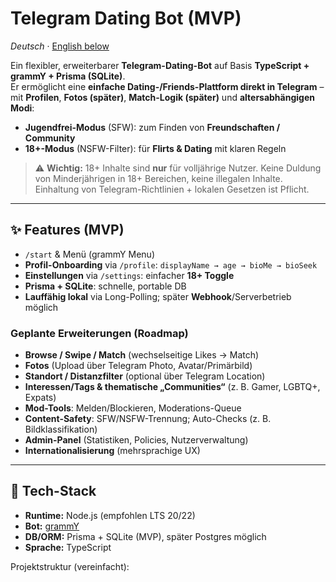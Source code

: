 # Telegram Dating Bot (MVP)  

*Deutsch* · [English below](#english-below)

Ein flexibler, erweiterbarer **Telegram-Dating-Bot** auf Basis **TypeScript + grammY + Prisma (SQLite)**.  
Er ermöglicht eine **einfache Dating-/Friends-Plattform direkt in Telegram** – mit **Profilen**, **Fotos (später)**, **Match-Logik (später)** und **altersabhängigen Modi**:

- **Jugendfrei-Modus** (SFW): zum Finden von **Freundschaften / Community**  
- **18+-Modus** (NSFW-Filter): für **Flirts & Dating** mit klaren Regeln

> ⚠️ **Wichtig:** 18+ Inhalte sind **nur** für volljährige Nutzer. Keine Duldung von Minderjährigen in 18+ Bereichen, keine illegalen Inhalte. Einhaltung von Telegram-Richtlinien + lokalen Gesetzen ist Pflicht.

---

## ✨ Features (MVP)

- `/start` & Menü (grammY Menu)
- **Profil-Onboarding** via `/profile`: `displayName → age → bioMe → bioSeek`
- **Einstellungen** via `/settings`: einfacher **18+ Toggle**
- **Prisma + SQLite**: schnelle, portable DB
- **Lauffähig lokal** via Long-Polling; später **Webhook**/Serverbetrieb möglich

### Geplante Erweiterungen (Roadmap)

- **Browse / Swipe / Match** (wechselseitige Likes → Match)
- **Fotos** (Upload über Telegram Photo, Avatar/Primärbild)
- **Standort / Distanzfilter** (optional über Telegram Location)
- **Interessen/Tags & thematische „Communities“** (z. B. Gamer, LGBTQ+, Expats)
- **Mod-Tools**: Melden/Blockieren, Moderations-Queue
- **Content-Safety**: SFW/NSFW-Trennung; Auto-Checks (z. B. Bildklassifikation)
- **Admin-Panel** (Statistiken, Policies, Nutzerverwaltung)
- **Internationalisierung** (mehrsprachige UX)

---

## 🧱 Tech-Stack

- **Runtime:** Node.js (empfohlen LTS 20/22)
- **Bot:** [grammY](https://grammy.dev/)
- **DB/ORM:** Prisma + SQLite (MVP), später Postgres möglich
- **Sprache:** TypeScript

Projektstruktur (vereinfacht):
